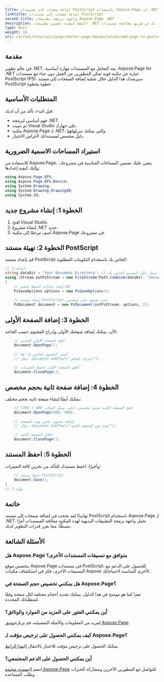 ```yaml
---
title: إضافة صفحات إلى مستندات PostScript باستخدام Aspose.Page لـ .NET
linktitle: إضافة صفحات إلى مستندات PostScript
second_title: واجهة برمجة تطبيقات Aspose.Page .NET
description: اكتشف كيفية تحسين تطبيقات .NET الخاصة بك عن طريق معالجة مستندات PostScript باستخدام Aspose.Page. يوفر هذا الدليل خطوة بخطوة تعليمات واضحة حول تهيئة مستند.
type: docs
weight: 10
url: /ar/net/tutorials/page/master-page-manipulation/add-page-to-postscript-document/
---
```

## مقدمة

في عالم تطوير .NET، يعد التعامل مع المستندات مهارة أساسية. Aspose.Page for .NET عبارة عن مكتبة قوية تمكن المطورين من العمل دون عناء مع مستندات PostScript (PS). سيرشدك هذا الدليل خلال عملية إضافة الصفحات إلى مستند PostScript خطوة بخطوة.

## المتطلبات الأساسية

قبل البدء، تأكد من أن لديك:

- فهم أساسي لبرمجة .NET.
- تم تثبيت Visual Studio على جهازك.
-  مكتبة Aspose.Page لـ .NET، والتي يمكنك تنزيلها[هنا](https://releases.aspose.com/page/net/).
- دليل مخصص لمستنداتك لأغراض الاختبار.

## استيراد المساحات الاسمية الضرورية

للاستفادة من Aspose.Page، يتعين عليك تضمين المساحات المناسبة في مشروعك. وإليك كيفية إعدادها:

```csharp
using Aspose.Page.EPS;
using Aspose.Page.EPS.Device;
using System.Drawing;
using System.Drawing.Drawing2D;
using System.IO;
```

## الخطوة 1: إنشاء مشروع جديد

1. افتح Visual Studio.
2. إنشاء مشروع .NET جديد.
3. أضف مرجعًا إلى مكتبة Aspose.Page في مشروعك.

## الخطوة 2: تهيئة مستند PostScript

قم بإعداد مستند PostScript الخاص بك باستخدام التكوينات المطلوبة:

```csharp
// البداية:1
string dataDir = "Your Document Directory"; // قم بتعيين مسار دليل المستند الخاص بك
using (Stream outPsStream = new FileStream(Path.Combine(dataDir, "document1.ps"), FileMode.Create))
{
    // إعداد خيارات الحفظ لحجم A4
    PsSaveOptions options = new PsSaveOptions();
    
    // إنشاء مستند PostScript جديد يحتوي على صفحتين
    PsDocument document = new PsDocument(outPsStream, options, 2);
```

## الخطوة 3: إضافة الصفحة الأولى

الآن، يمكنك إضافة صفحتك الأولى وإدراج المحتوى حسب الحاجة:

```csharp
    // افتح الصفحة الأولى للتحرير
    document.OpenPage();
    
    // أضف المحتوى الخاص بك هنا
    // مثال: document.AddText("مرحبا بالعالم!");

    // أغلق الصفحة الأولى لحفظ التغييرات
    document.ClosePage();
```

## الخطوة 4: إضافة صفحة ثانية بحجم مخصص

يمكنك أيضًا إنشاء صفحة ثانية بحجم مختلف:

```csharp
    // افتح الصفحة الثانية بحجم مخصص (على سبيل المثال، 400 × 700)
    document.OpenPage(400, 700);
    
    // إضافة محتوى خاص بهذه الصفحة
    // مثال: document.AddText("هذه هي الصفحة الثانية!");

    // اغلاق الصفحة الثانية
    document.ClosePage();
```

## الخطوة 5: احفظ المستند

وأخيرًا، احفظ مستندك للتأكد من تخزين كافة التغييرات:

```csharp
    // حفظ مستند PostScript
    document.Save();
}
// نهاية:1
```

## خاتمة

تهانينا! لقد نجحت في إضافة صفحات إلى مستند PostScript باستخدام Aspose.Page لـ .NET. تجعل واجهة برمجة التطبيقات البديهية لهذه المكتبة معالجة المستندات أمرًا بسيطًا، مما يعزز قدرات التطوير لديك.

## الأسئلة الشائعة

### هل Aspose.Page متوافق مع تنسيقات المستندات الأخرى؟  
يتخصص موقع Aspose.Page في مستندات PostScript. للحصول على الدعم مع التنسيقات الأخرى، فكر في استكشاف مكتبات Aspose الأخرى المناسبة لاحتياجاتك.

### هل يمكنني تخصيص حجم الصفحة في Aspose.Page؟  
نعم! كما هو موضح في هذا الدليل، يمكنك تحديد أحجام مختلفة لكل صفحة وفقًا لمتطلباتك المحددة.

### أين يمكنني العثور على المزيد من الموارد والوثائق؟  
 لمزيد من المعلومات والأمثلة التفصيلية، قم بزيارة[توثيق Aspose.Page](https://reference.aspose.com/page/net/).

### كيف يمكنني الحصول على ترخيص مؤقت لـ Aspose.Page؟  
 يمكنك الحصول على ترخيص مؤقت للاختبار بالانتقال إلى[هذا الرابط](https://purchase.conholdate.com/temporary-license/).

### أين يمكنني الحصول على الدعم المجتمعي؟  
انضم إلى[منتدى مجتمع Aspose.Page](https://forum.aspose.com/c/page/39) للتواصل مع المطورين الآخرين ومشاركة الخبرات وطلب المساعدة.